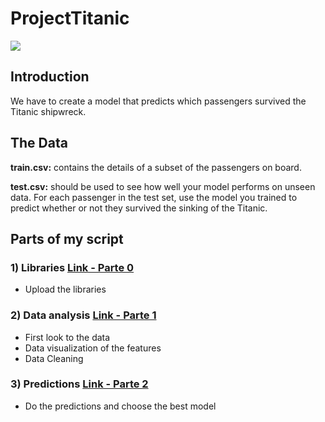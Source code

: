 # ProjectTitanic
![](https://github.com/NicolasKlaver/Project_Titanic_Survivor/blob/main/data/Titanic-barco.png)

## Introduction
We have to create a model that predicts which passengers survived the Titanic shipwreck.

## The Data
**train.csv:** contains the details of a subset of the passengers on board.

**test.csv:** should be used to see how well your model performs on unseen data. For each passenger in the test set, use the model you trained to predict whether or not they survived the sinking of the Titanic.

## Parts of my script
### 1) Libraries [Link - Parte 0](https://github.com/NicolasKlaver/Project_Titanic_Survivor/blob/main/Titanic_P0.ipynb)
- Upload the libraries
### 2) Data analysis [Link - Parte 1](https://github.com/NicolasKlaver/Project_Titanic_Survivor/blob/main/Titanic_P1.ipynb)
- First look to the data
- Data visualization of the features
- Data Cleaning
### 3) Predictions [Link - Parte 2](https://github.com/NicolasKlaver/Project_Titanic_Survivor/blob/main/Titanic_P2.ipynb)
- Do the predictions and choose the best model
